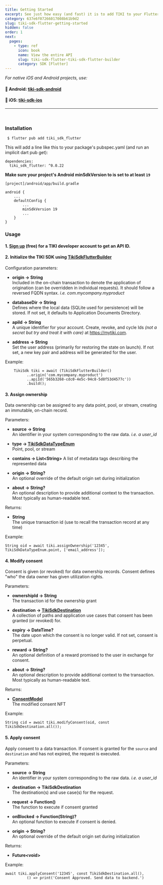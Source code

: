 ```yaml
---
title: Getting Started
excerpt: See just how easy (and fast) it is to add TIKI to your Flutter app —drop in a data exchange to increase user opt-ins and lower risk.
category: 637e6f07266017008b61b9d2
slug: tiki-sdk-flutter-getting-started
hidden: false
order: 1
next:
  pages:
    - type: ref 
      icon: book 
      name: View the entire API 
      slug: tiki-sdk-flutter-tiki-sdk-flutter-builder
      category: SDK [Flutter]
---
```


_For native iOS and Android projects, use:_

#### 🤖 Android: [tiki-sdk-android](tiki-sdk-android-getting-started)

#### 🍎 iOS: [tiki-sdk-ios](tiki-sdk-ios-getting-started)

---
&nbsp;

### Installation

```
 $ flutter pub add tiki_sdk_flutter
```

This will add a line like this to your package's pubspec.yaml (and run an implicit dart pub get):

```
dependencies:
  tiki_sdk_flutter: ^0.0.22
```

**Make sure your project's Android minSdkVersion to is set to at least `19`**

`[project]/android/app/build.gradle`

```
android {
    ...
    defaultConfig {
        ...
        minSdkVersion 19
        ...
    }
}
```

### Usage

#### 1. [Sign up](https://console.mytiki.com) (free) for a TIKI developer account to get an API ID.

#### 2. Initialize the TIKI SDK using [TikiSdkFlutterBuilder](tiki-sdk-dart-tiki-sdk-flutter-builder)

Configuration parameters:

- **origin &#8594; String**  
  Included in the on-chain transaction to denote the application of origination (can be overridden
  in individual requests). It should follow a reversed FQDN syntax. _i.e. com.mycompany.myproduct_


- **databaseDir &#8594; String**  
  Defines where the local data (SQLite used for persistence) will be stored. If not set, it defaults
  to Application Documents Directory.


- **apiId &#8594; String**   
  A unique identifier for your account. Create, revoke, and cycle Ids _(not a secret but try and
  treat it with care)_ at https://mytiki.com.


- **address &#8594; String**   
  Set the user address (primarily for restoring the state on launch). If not set, a new key pair and
  address will be generated for the user.

Example:

```
    TikiSdk tiki = await (TikiSdkFlutterBuilder()
          ..origin('com.mycompany.myproduct')
          ..apiId('565b3268-cdc0-4e5c-94c8-5d8f53d4577c'))
          .build();
```

#### 3. Assign ownership

Data ownership can be assigned to any data point, pool, or stream, creating an immutable, on-chain
record.

Parameters:

- **source &#8594; String**  
  An identifier in your system corresponding to the raw data. _i.e. a user_id_


- **type &#8594; [TikiSdkDataTypeEnum](tiki-sdk-dart-tiki-sdk-data-type-enum)**  
  Point, pool, or stream


- **contains &#8594; List&lt;String>**
  A list of metadata tags describing the represented data


- **origin &#8594; String?**  
  An optional override of the default origin set during initialization


- **about &#8594; String?**  
  An optional description to provide additional context to the transaction. Most typically as
  human-readable text.

Returns:

- **String**  
  The unique transaction id (use to recall the transaction record at any time)

Example:

```
String oid = await tiki.assignOwnership('12345', TikiSdkDataTypeEnum.point, ['email_address']);
```

#### 4. Modify consent

Consent is given (or revoked) for data ownership records. Consent defines "who" the data owner has
given utilization rights.

Parameters:

- **ownershipId &#8594; String**  
  The transaction id for the ownership grant


- **destination &#8594; [TikiSdkDestination](tiki-sdk-dart-tiki-sdk-destination)**  
  A collection of paths and application use cases that consent has been granted (or revoked) for.


- **expiry &#8594; DateTime?**  
  The date upon which the consent is no longer valid. If not set, consent is perpetual.


- **reward &#8594; String?**  
  An optional definition of a reward promised to the user in exchange for consent.


- **about &#8594; String?**  
  An optional description to provide additional context to the transaction. Most typically as
  human-readable text.

Returns:

- **[ConsentModel](tiki-sdk-dart-consent-model)**  
  The modified consent NFT

Example:

```
String cid = await tiki.modifyConsent(oid, const TikiSdkDestination.all());
```

#### 5. Apply consent

Apply consent to a data transaction. If consent is granted for the `source` and `destination` and
has not expired, the request is executed.

Parameters:

- **source &#8594; String**  
  An identifier in your system corresponding to the raw data. _i.e. a user_id_


- **destination &#8594; TikiSdkDestination**  
  The destination(s) and use case(s) for the request.


- **request &#8594; Function()**  
  The function to execute if consent granted


- **onBlocked &#8594; Function(String)?**  
  An optional function to execute if consent is denied.


- **origin &#8594; String?**  
  An optional override of the default origin set during initialization

Returns:

- **Future&lt;void>**

Example:

```
await tiki.applyConsent('12345', const TikiSdkDestination.all(),
          () => print('Consent Approved. Send data to backend.')
```